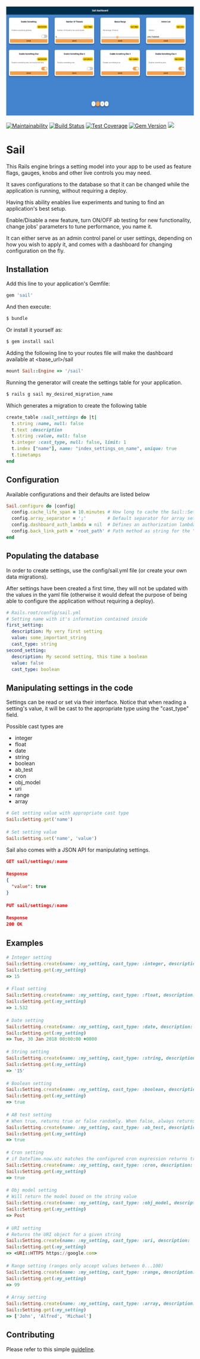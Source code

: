 ![dashboard](https://raw.githubusercontent.com/vinistock/sail/master/app/assets/images/sail/sail.png)

[![Maintainability](https://api.codeclimate.com/v1/badges/00ed468acd8b93f66478/maintainability)](https://codeclimate.com/github/vinistock/sail/maintainability) [![Build Status](https://travis-ci.org/vinistock/sail.svg?branch=master)](https://travis-ci.org/vinistock/sail) [![Test Coverage](https://codeclimate.com/github/vinistock/sail/badges/coverage.svg)](https://codeclimate.com/github/vinistock/sail/coverage) [![Gem Version](https://badge.fury.io/rb/sail.svg)](https://badge.fury.io/rb/sail) ![](http://ruby-gem-downloads-badge.herokuapp.com/sail?color=brightgreen&type=total)

# Sail

This Rails engine brings a setting model into your app to be used as feature flags, gauges, knobs and other live controls you may need.

It saves configurations to the database so that it can be changed while the application is running, without requiring a deploy.

Having this ability enables live experiments and tuning to find an application's best setup.

Enable/Disable a new feature, turn ON/OFF ab testing for new functionality, change jobs' parameters to tune performance, you name it.

It can either serve as an admin control panel or user settings, depending on how you wish to apply it, and comes with a dashboard for changing configuration on the fly.

## Installation
Add this line to your application's Gemfile:

```ruby
gem 'sail'
```

And then execute:
```bash
$ bundle
```

Or install it yourself as:
```bash
$ gem install sail
```

Adding the following line to your routes file will make the dashboard available at <base_url>/sail

```ruby
mount Sail::Engine => '/sail'
```

Running the generator will create the settings table for your application.

```bash
$ rails g sail my_desired_migration_name
```

Which generates a migration to create the following table

```ruby
create_table :sail_settings do |t|
  t.string :name, null: false
  t.text :description
  t.string :value, null: false
  t.integer :cast_type, null: false, limit: 1
  t.index ["name"], name: "index_settings_on_name", unique: true
  t.timetamps
end
```

## Configuration

Available configurations and their defaults are listed below

```ruby
Sail.configure do |config|
  config.cache_life_span = 10.minutes # How long to cache the Sail::Setting.get response for
  config.array_separator = ';'        # Default separator for array settings
  config.dashboard_auth_lambda = nil  # Defines an authorization lambda to access the dashboard as a before action. Rendering or redirecting is included here if desired.
  config.back_link_path = 'root_path' # Path method as string for the "Main app" button in the dashboard. Any non-existent path will make the button disappear
end
```

## Populating the database

In order to create settings, use the config/sail.yml file (or create your own data migrations).

After settings have been created a first time, they will not be updated with the values in the yaml file (otherwise it would defeat the purpose of being able to configure the application without requiring a deploy).

```yaml
# Rails.root/config/sail.yml
# Setting name with it's information contained inside
first_setting:
  description: My very first setting
  value: some_important_string
  cast_type: string
second_setting:
  description: My second setting, this time a boolean
  value: false
  cast_type: boolean
``` 

## Manipulating settings in the code

Settings can be read or set via their interface. Notice that when reading a setting's value, it will be cast to the appropriate type using the "cast_type" field.

Possible cast types are
* integer
* float
* date
* string
* boolean
* ab_test
* cron
* obj_model
* uri
* range
* array

```ruby
# Get setting value with appropriate cast type
Sail::Setting.get('name')

# Set setting value
Sail::Setting.set('name', 'value')
```

Sail also comes with a JSON API for manipulating settings.

```json
GET sail/settings/:name

Response
{
  "value": true
}

PUT sail/settings/:name

Response
200 OK
```

## Examples

```ruby
# Integer setting
Sail::Setting.create(name: :my_setting, cast_type: :integer, description: 'A very important setting', value: '15')
Sail::Setting.get(:my_setting)
=> 15

# Float setting
Sail::Setting.create(name: :my_setting, cast_type: :float, description: 'A very important setting', value: '1.532')
Sail::Setting.get(:my_setting)
=> 1.532

# Date setting
Sail::Setting.create(name: :my_setting, cast_type: :date, description: 'A very important setting', value: '2018-01-30')
Sail::Setting.get(:my_setting)
=> Tue, 30 Jan 2018 00:00:00 +0000

# String setting
Sail::Setting.create(name: :my_setting, cast_type: :string, description: 'A very important setting', value: '15')
Sail::Setting.get(:my_setting)
=> '15'

# Boolean setting
Sail::Setting.create(name: :my_setting, cast_type: :boolean, description: 'A very important setting', value: 'true')
Sail::Setting.get(:my_setting)
=> true

# AB test setting
# When true, returns true or false randomly. When false, always returns false
Sail::Setting.create(name: :my_setting, cast_type: :ab_test, description: 'A very important setting', value: 'true')
Sail::Setting.get(:my_setting)
=> true

# Cron setting
# if DateTime.now.utc matches the configured cron expression returns true. Returns false for no matches.
Sail::Setting.create(name: :my_setting, cast_type: :cron, description: 'A very important setting', value: '* 15 1 * *')
Sail::Setting.get(:my_setting)
=> true

# Obj model setting
# Will return the model based on the string value
Sail::Setting.create(name: :my_setting, cast_type: :obj_model, description: 'A very important setting', value: 'Post')
Sail::Setting.get(:my_setting)
=> Post

# URI setting
# Returns the URI object for a given string
Sail::Setting.create(name: :my_setting, cast_type: :uri, description: 'A very important setting', value: 'https://google.com')
Sail::Setting.get(:my_setting)
=> <URI::HTTPS https://google.com>

# Range setting (ranges only accept values between 0...100)
Sail::Setting.create(name: :my_setting, cast_type: :range, description: 'A very important setting', value: '99')
Sail::Setting.get(:my_setting)
=> 99

# Array setting
Sail::Setting.create(name: :my_setting, cast_type: :array, description: 'A very important setting', value: 'John;Alfred;Michael')
Sail::Setting.get(:my_setting)
=> ['John', 'Alfred', 'Michael']
```

## Contributing

Please refer to this simple [guideline].

[guideline]: https://github.com/vinistock/sail/blob/master/CONTRIBUTING.md

